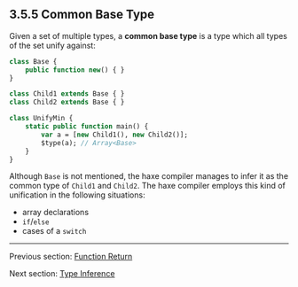 ## 3.5.5 Common Base Type

Given a set of multiple types, a **common base type** is a type which all types of the set unify against:

```haxe
class Base {
	public function new() { }
}

class Child1 extends Base { }
class Child2 extends Base { }

class UnifyMin {
	static public function main() {
		var a = [new Child1(), new Child2()];
		$type(a); // Array<Base>
	}
}
```
Although `Base` is not mentioned, the haxe compiler manages to infer it as the common type of `Child1` and `Child2`. The haxe compiler employs this kind of unification in the following situations:



* array declarations
* `if`/`else`
* cases of a `switch`

---

Previous section: [Function Return](function_return_unification.md)

Next section: [Type Inference](type_inference.md)